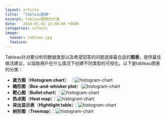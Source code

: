 ```yaml
---
layout: article
title:  "Tableau图表"
excerpt: Tableau图表的分类
date:   2018-01-02 22:00:00 +0800
categories: infovis
image: 
  teaser: tableau.jpg
  feature:
---
```


Tableau针对要分析的数据类型以及希望回答的问题选择最合适的**图表**，提供最佳做法建议，以協助用戶在什么情况下创建不同类型的可视化。以下是tableau图表的分类：
* **直方图**（**Histogram chart**） ：![histogram-chart](https://chenie233.github.io/images/histogram-chart.jpg)
* **箱形图**（**Box-and-whisker plot**）:![histogram-chart](https://chenie233.github.io/images/box-and-whisker-plot.jpg)
* **靶心图**（**Bullet chart**）：![histogram-chart](https://chenie233.github.io/images/bullet-chart.jpg)
* **热点图**（**Heat map**）：![histogram chart](https://chenie233.github.io/images/heat-map.jpg)
* **突出显示表**（**Hightlight table**）：![histogram-chart](https://chenie233.github.io/images/hightlight-table.jpg)
* **树形图**（**Treemap**）：![histogram-chart](https://chenie233.github.io/images/treemap.jpg)


